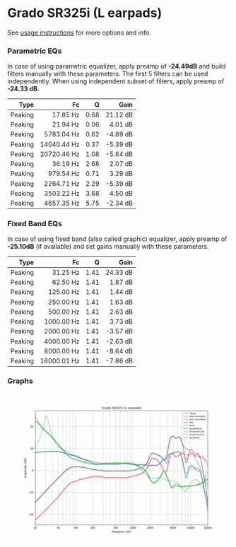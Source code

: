 # Grado SR325i (L earpads)
See [usage instructions](https://github.com/jaakkopasanen/AutoEq#usage) for more options and info.

### Parametric EQs
In case of using parametric equalizer, apply preamp of **-24.49dB** and build filters manually
with these parameters. The first 5 filters can be used independently.
When using independent subset of filters, apply preamp of **-24.33 dB**.

| Type    | Fc          |    Q | Gain     |
|--------:|------------:|-----:|---------:|
| Peaking | 17.85 Hz    | 0.68 | 21.12 dB |
| Peaking | 21.94 Hz    | 0.06 | 4.01 dB  |
| Peaking | 5783.04 Hz  | 0.62 | -4.89 dB |
| Peaking | 14040.44 Hz | 0.37 | -5.39 dB |
| Peaking | 20720.46 Hz | 1.08 | -5.64 dB |
| Peaking | 36.19 Hz    | 2.68 | 2.07 dB  |
| Peaking | 979.54 Hz   | 0.71 | 3.29 dB  |
| Peaking | 2264.71 Hz  | 2.29 | -5.39 dB |
| Peaking | 3503.22 Hz  | 3.68 | 4.50 dB  |
| Peaking | 4657.35 Hz  | 5.75 | -2.34 dB |

### Fixed Band EQs
In case of using fixed band (also called graphic) equalizer, apply preamp of **-25.10dB**
(if available) and set gains manually with these parameters.

| Type    | Fc          |    Q | Gain     |
|--------:|------------:|-----:|---------:|
| Peaking | 31.25 Hz    | 1.41 | 24.33 dB |
| Peaking | 62.50 Hz    | 1.41 | 1.87 dB  |
| Peaking | 125.00 Hz   | 1.41 | 1.44 dB  |
| Peaking | 250.00 Hz   | 1.41 | 1.63 dB  |
| Peaking | 500.00 Hz   | 1.41 | 2.63 dB  |
| Peaking | 1000.00 Hz  | 1.41 | 3.73 dB  |
| Peaking | 2000.00 Hz  | 1.41 | -3.57 dB |
| Peaking | 4000.00 Hz  | 1.41 | -2.63 dB |
| Peaking | 8000.00 Hz  | 1.41 | -8.64 dB |
| Peaking | 16000.01 Hz | 1.41 | -7.86 dB |

### Graphs
![](./Grado%20SR325i%20(L%20earpads).png)